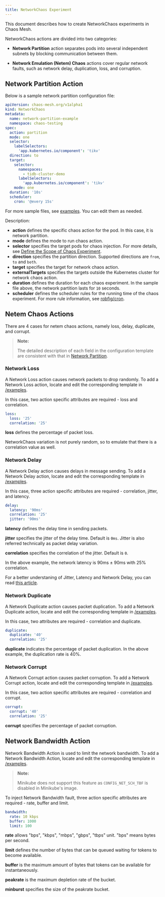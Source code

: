 ```yaml
---
title: NetworkChaos Experiment
---
```


This document describes how to create NetworkChaos experiments in Chaos Mesh.

NetworkChaos actions are divided into two categories:

- **Network Partition** action separates pods into several independent subnets by blocking communication between them.

- **Network Emulation (Netem) Chaos** actions cover regular network faults, such as network delay, duplication, loss, and corruption.

## Network Partition Action

Below is a sample network partition configuration file:

```yaml
apiVersion: chaos-mesh.org/v1alpha1
kind: NetworkChaos
metadata:
  name: network-partition-example
  namespace: chaos-testing
spec:
  action: partition
  mode: one
  selector:
    labelSelectors:
      'app.kubernetes.io/component': 'tikv'
  direction: to
  target:
    selector:
      namespaces:
        - tidb-cluster-demo
      labelSelectors:
        'app.kubernetes.io/component': 'tikv'
    mode: one
  duration: '10s'
  scheduler:
    cron: '@every 15s'
```

For more sample files, see [examples](https://github.com/chaos-mesh/chaos-mesh/tree/master/examples). You can edit them as needed.

Description:

- **action** defines the specific chaos action for the pod. In this case, it is network partition.
- **mode** defines the mode to run chaos action.
- **selector** specifies the target pods for chaos injection. For more details, see [Define the Scope of Chaos Experiment](../user_guides/experiment_scope.md).
- **direction** specifies the partition direction. Supported directions are `from`, `to` and `both`.
- **target** specifies the target for network chaos action.
- **externalTargets** specifies the targets outside the Kubernetes cluster for network chaos action.
- **duration** defines the duration for each chaos experiment. In the sample file above, the network partition lasts for `10` seconds.
- **scheduler** defines the scheduler rules for the running time of the chaos experiment. For more rule information, see [robfig/cron](https://godoc.org/github.com/robfig/cron).

## Netem Chaos Actions

There are 4 cases for netem chaos actions, namely loss, delay, duplicate, and corrupt.

> **Note:**
>
> The detailed description of each field in the configuration template are consistent with that in [Network Partition](#network-partition-action).

### Network Loss

A Network Loss action causes network packets to drop randomly. To add a Network Loss action, locate and edit the corresponding template in [/examples](https://github.com/chaos-mesh/chaos-mesh/blob/master/examples/network-loss-example.yaml).

In this case, two action specific attributes are required - loss and correlation.

```yaml
loss:
  loss: '25'
  correlation: '25'
```

**loss** defines the percentage of packet loss.

NetworkChaos variation is not purely random, so to emulate that there is a correlation value as well.

### Network Delay

A Network Delay action causes delays in message sending. To add a Network Delay action, locate and edit the corresponding template in [/examples](https://github.com/chaos-mesh/chaos-mesh/blob/master/examples/network-delay-example.yaml).

In this case, three action specific attributes are required - correlation, jitter, and latency.

```yaml
delay:
  latency: '90ms'
  correlation: '25'
  jitter: '90ms'
```

**latency** defines the delay time in sending packets.

**jitter** specifies the jitter of the delay time. Default is `0ms`. Jitter is also referred technically as packet delay variation.

**correlation** specifies the correlation of the jitter. Default is `0`.

In the above example, the network latency is 90ms ± 90ms with 25% correlation.

For a better understaning of Jitter, Latency and Network Delay, you can read [this article](https://www.speedcheck.org/wiki/jitter/).

### Network Duplicate

A Network Duplicate action causes packet duplication. To add a Network Duplicate action, locate and edit the corresponding template in [/examples](https://github.com/chaos-mesh/chaos-mesh/blob/master/examples/network-duplicate-example.yaml).

In this case, two attributes are required - correlation and duplicate.

```yaml
duplicate:
  duplicate: '40'
  correlation: '25'
```

**duplicate** indicates the percentage of packet duplication. In the above example, the duplication rate is 40%.

### Network Corrupt

A Network Corrupt action causes packet corruption. To add a Network Corrupt action, locate and edit the corresponding template in [/examples](https://github.com/chaos-mesh/chaos-mesh/blob/master/examples/network-corrupt-example.yaml).

In this case, two action specific attributes are required - correlation and corrupt.

```yaml
corrupt:
  corrupt: '40'
  correlation: '25'
```

**corrupt** specifies the percentage of packet corruption.

## Network Bandwidth Action

Network Bandwidth Action is used to limit the network bandwidth. To add a Network Bandwidth Action, locate and edit the corresponding template in [/examples](https://github.com/chaos-mesh/chaos-mesh/blob/master/examples/network-bandwidth-example.yaml).

> **Note:**
>
> Minikube does not support this feature as `CONFIG_NET_SCH_TBF` is disabled in Minikube's image.

To inject Network Bandwidth fault, three action specific attributes are required - rate, buffer and limit.

```yaml
bandwidth:
  rate: 10 kbps
  buffer: 1000
  limit: 100
```

**rate** allows "bps", "kbps", "mbps", "gbps", "tbps" unit. "bps" means bytes per second.

**limit** defines the number of bytes that can be queued waiting for tokens to become available.

**buffer** is the maximum amount of bytes that tokens can be available for instantaneously.

**peakrate** is the maximum depletion rate of the bucket.

**minburst** specifies the size of the peakrate bucket.
